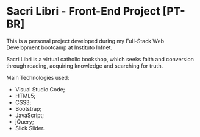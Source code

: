 # Sacri Libri - Front-End Project [PT-BR]
This is a personal project developed during my Full-Stack Web Development bootcamp at Instituto Infnet.

Sacri Libri is a virtual catholic bookshop, which seeks faith and conversion through reading, acquiring knowledge and searching for truth.

Main Technologies used:
- Visual Studio Code;
- HTML5;
- CSS3;
- Bootstrap;
- JavaScript;
- jQuery;
- Slick Slider.

